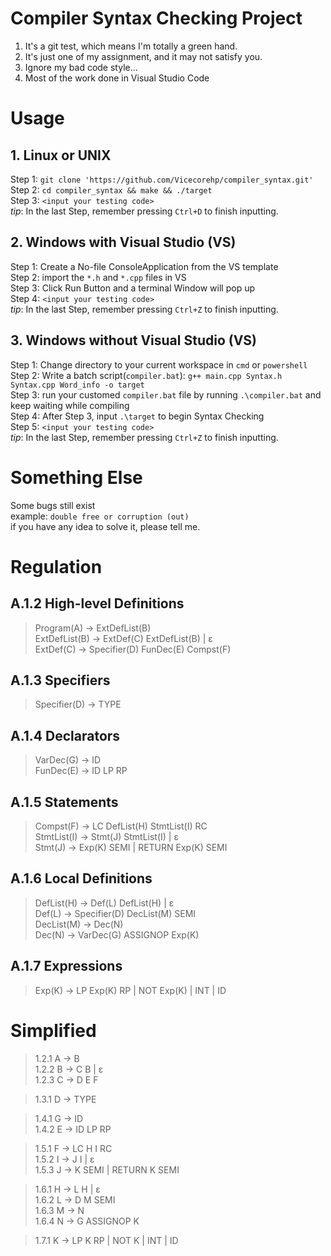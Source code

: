 # Compiler Syntax Checking Project
1. It's a git test, which means I'm totally a green hand.
2. It's just one of my assignment, and it may not satisfy you.
3. Ignore my bad code style...
4. Most of the work done in Visual Studio Code

# Usage
## 1. Linux or UNIX
Step 1: `git clone 'https://github.com/Vicecorehp/compiler_syntax.git'`<br>
Step 2: `cd compiler_syntax && make && ./target`<br>
Step 3: `<input your testing code>`<br>
*tip*: In the last Step, remember pressing `Ctrl+D` to finish inputting.

## 2. Windows with Visual Studio (VS)
Step 1: Create a No-file ConsoleApplication from the VS template<br>
Step 2: import the `*.h` and `*.cpp` files in VS<br>
Step 3: Click Run Button and a terminal Window will pop up<br>
Step 4: `<input your testing code>` <br>
*tip*: In the last Step, remember pressing `Ctrl+Z` to finish inputting.

## 3. Windows without Visual Studio (VS)
Step 1: Change directory to your current workspace in `cmd` or `powershell`<br>
Step 2: Write a batch script(`compiler.bat`): `g++ main.cpp Syntax.h Syntax.cpp Word_info -o target`<br>
Step 3: run your customed `compiler.bat` file by running `.\compiler.bat` and keep waiting while compiling<br>
Step 4: After Step 3, input `.\target` to begin Syntax Checking<br>
Step 5: `<input your testing code>` <br>
*tip*: In the last Step, remember pressing `Ctrl+Z` to finish inputting.

# Something Else
Some bugs still exist<br>
example: `double free or corruption (out)`<br>
if you have any idea to solve it, please tell me.

# Regulation
## A.1.2 High-level Definitions 
>Program(A) → ExtDefList(B)<br>
ExtDefList(B) → ExtDef(C) ExtDefList(B) | ɛ<br>
ExtDef(C) → Specifier(D) FunDec(E) Compst(F)

## A.1.3 Specifiers 
>Specifier(D) → TYPE

## A.1.4 Declarators 
>VarDec(G) → ID<br>
FunDec(E) → ID LP RP

## A.1.5 Statements 
>Compst(F) → LC DefList(H) StmtList(I) RC<br>
StmtList(I) → Stmt(J) StmtList(I) | ɛ<br>
Stmt(J) → Exp(K) SEMI | RETURN Exp(K) SEMI 

## A.1.6 Local Definitions 
>DefList(H) → Def(L) DefList(H) | ɛ<br>
Def(L) → Specifier(D) DecList(M) SEMI<br>
DecList(M) → Dec(N)<br>
Dec(N) → VarDec(G) ASSIGNOP Exp(K) 

## A.1.7 Expressions 
>Exp(K) → LP Exp(K) RP | NOT Exp(K) | INT | ID

# Simplified 
>1.2.1 A → B<br>
1.2.2 B → C B | ɛ<br>
1.2.3 C → D E F

>1.3.1 D → TYPE

>1.4.1 G → ID<br>
1.4.2 E → ID LP RP

>1.5.1 F → LC H I RC<br>
1.5.2 I → J I | ɛ<br>
1.5.3 J → K SEMI | RETURN K SEMI 

>1.6.1 H → L H | ɛ<br>
1.6.2 L → D M SEMI<br>
1.6.3 M → N<br>
1.6.4 N → G ASSIGNOP K 

>1.7.1 K → LP K RP | NOT K | INT | ID
